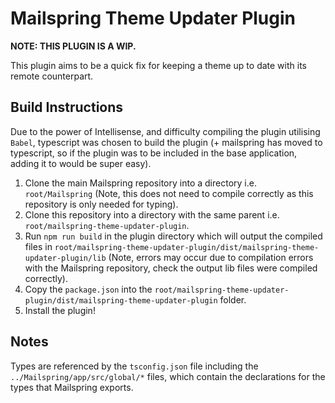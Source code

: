 # Mailspring Theme Updater Plugin

**NOTE: THIS PLUGIN IS A WIP.**

This plugin aims to be a quick fix for keeping a theme up to date with its remote counterpart.

## Build Instructions

Due to the power of Intellisense, and difficulty compiling the plugin utilising `Babel`, typescript was chosen to build the
plugin (+ mailspring has moved to typescript, so if the plugin was to be included in the base application, adding it to
would be super easy).

1. Clone the main Mailspring repository into a directory i.e. `root/Mailspring` (Note, this does not need to compile
   correctly as this repository is only needed for typing).
2. Clone this repository into a directory with the same parent i.e. `root/mailspring-theme-updater-plugin`.
3. Run `npm run build` in the plugin directory which will output the compiled files in
   `root/mailspring-theme-updater-plugin/dist/mailspring-theme-updater-plugin/lib` (Note, errors may occur due to compilation errors with the
   Mailspring repository, check the output lib files were compiled correctly).
4. Copy the `package.json` into the `root/mailspring-theme-updater-plugin/dist/mailspring-theme-updater-plugin` folder.
5. Install the plugin!

## Notes

Types are referenced by the `tsconfig.json` file including the `../Mailspring/app/src/global/*` files, which contain the
declarations for the types that Mailspring exports.
